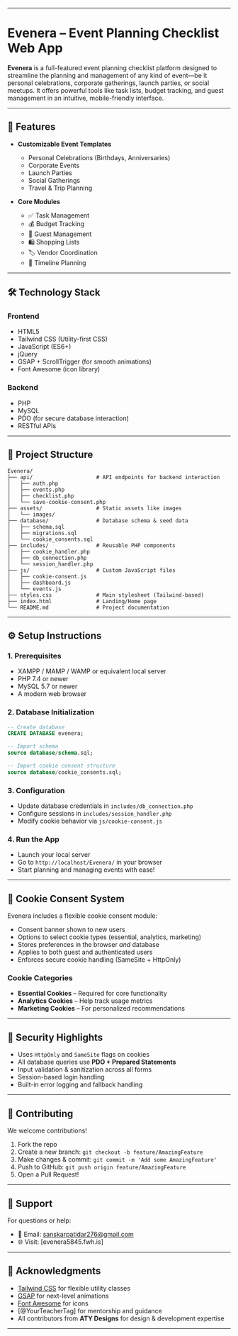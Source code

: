 
---

# Evenera – Event Planning Checklist Web App

**Evenera** is a full-featured event planning checklist platform designed to streamline the planning and management of any kind of event—be it personal celebrations, corporate gatherings, launch parties, or social meetups. It offers powerful tools like task lists, budget tracking, and guest management in an intuitive, mobile-friendly interface.

---

## 🚀 Features

- **Customizable Event Templates**
  - Personal Celebrations (Birthdays, Anniversaries)
  - Corporate Events
  - Launch Parties
  - Social Gatherings
  - Travel & Trip Planning

- **Core Modules**
  - ✅ Task Management  
  - 💰 Budget Tracking  
  - 👥 Guest Management  
  - 🛍️ Shopping Lists  
  - 🏷️ Vendor Coordination  
  - 📅 Timeline Planning

---

## 🛠️ Technology Stack

### Frontend
- HTML5  
- Tailwind CSS (Utility-first CSS)  
- JavaScript (ES6+)  
- jQuery  
- GSAP + ScrollTrigger (for smooth animations)  
- Font Awesome (icon library)

### Backend
- PHP  
- MySQL  
- PDO (for secure database interaction)  
- RESTful APIs

---

## 📁 Project Structure

```
Evenera/
├── api/                    # API endpoints for backend interaction
│   ├── auth.php
│   ├── events.php
│   ├── checklist.php
│   └── save-cookie-consent.php
├── assets/                 # Static assets like images
│   └── images/
├── database/               # Database schema & seed data
│   ├── schema.sql
│   ├── migrations.sql
│   └── cookie_consents.sql
├── includes/               # Reusable PHP components
│   ├── cookie_handler.php
│   ├── db_connection.php
│   └── session_handler.php
├── js/                     # Custom JavaScript files
│   ├── cookie-consent.js
│   ├── dashboard.js
│   └── events.js
├── styles.css              # Main stylesheet (Tailwind-based)
├── index.html              # Landing/Home page
└── README.md               # Project documentation
```

---

## ⚙️ Setup Instructions

### 1. Prerequisites
- XAMPP / MAMP / WAMP or equivalent local server
- PHP 7.4 or newer
- MySQL 5.7 or newer
- A modern web browser

### 2. Database Initialization

```sql
-- Create database
CREATE DATABASE evenera;

-- Import schema
source database/schema.sql;

-- Import cookie consent structure
source database/cookie_consents.sql;
```

### 3. Configuration
- Update database credentials in `includes/db_connection.php`
- Configure sessions in `includes/session_handler.php`
- Modify cookie behavior via `js/cookie-consent.js`

### 4. Run the App
- Launch your local server
- Go to `http://localhost/Evenera/` in your browser
- Start planning and managing events with ease!

---

## 🍪 Cookie Consent System

Evenera includes a flexible cookie consent module:

- Consent banner shown to new users  
- Options to select cookie types (essential, analytics, marketing)  
- Stores preferences in the browser *and* database  
- Applies to both guest and authenticated users  
- Enforces secure cookie handling (SameSite + HttpOnly)

### Cookie Categories
- **Essential Cookies** – Required for core functionality  
- **Analytics Cookies** – Help track usage metrics  
- **Marketing Cookies** – For personalized recommendations

---

## 🔐 Security Highlights

- Uses `HttpOnly` and `SameSite` flags on cookies  
- All database queries use **PDO + Prepared Statements**  
- Input validation & sanitization across all forms  
- Session-based login handling  
- Built-in error logging and fallback handling

---

## 🤝 Contributing

We welcome contributions!

1. Fork the repo  
2. Create a new branch: `git checkout -b feature/AmazingFeature`  
3. Make changes & commit: `git commit -m 'Add some AmazingFeature'`  
4. Push to GitHub: `git push origin feature/AmazingFeature`  
5. Open a Pull Request!

---

## 📧 Support

For questions or help:
- 📩 Email: sanskarpatidar276@gmail.com  
- 🌐 Visit: [evenera5845.fwh.is] 

---

## 🙏 Acknowledgments

- [Tailwind CSS](https://tailwindcss.com/) for flexible utility classes  
- [GSAP](https://greensock.com/gsap/) for next-level animations  
- [Font Awesome](https://fontawesome.com/) for icons  
- [@YourTeacherTag] for mentorship and guidance  
- All contributors from **ATY Designs** for design & development expertise  

---
